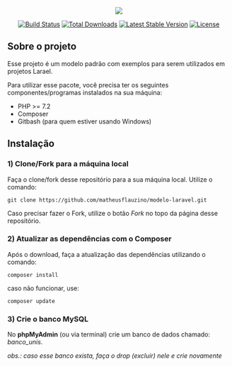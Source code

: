 <p align="center"><img src="https://laravel.com/assets/img/components/logo-laravel.svg"></p>

<p align="center">
<a href="https://travis-ci.org/laravel/framework"><img src="https://travis-ci.org/laravel/framework.svg" alt="Build Status"></a>
<a href="https://packagist.org/packages/laravel/framework"><img src="https://poser.pugx.org/laravel/framework/d/total.svg" alt="Total Downloads"></a>
<a href="https://packagist.org/packages/laravel/framework"><img src="https://poser.pugx.org/laravel/framework/v/stable.svg" alt="Latest Stable Version"></a>
<a href="https://packagist.org/packages/laravel/framework"><img src="https://poser.pugx.org/laravel/framework/license.svg" alt="License"></a>
</p>

## Sobre o projeto

Esse projeto é um modelo padrão com exemplos para serem utilizados em projetos Larael.

Para utilizar esse pacote, você precisa ter os seguintes componentes/programas instalados na sua máquina:

- PHP >= 7.2
- Composer
- Gitbash (para quem estiver usando Windows)


## Instalação
### 1) Clone/Fork para a máquina local

Faça o clone/fork desse repositório para a sua máquina local. Utilize o comando:
 
 ```git clone https://github.com/matheusflauzino/modelo-laravel.git```
 
 Caso precisar fazer o Fork, utilize o botão *Fork* no topo da página desse repositório.
 
 ### 2) Atualizar as dependências com o Composer
 
 Após o download, faça a atualização das dependências utilizando o comando:
 
 ```composer install```
 
 caso não funcionar, use:
 
 ```composer update```
 
 ### 3) Crie o banco MySQL
 
 No **phpMyAdmin** (ou via terminal) crie um banco de dados chamado: *banco_unis*. 
 
 _obs.: caso esse banco exista, faça o drop (excluir) nele e crie novamente_
 
 
